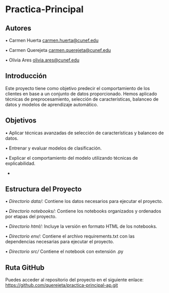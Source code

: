 # Practica-Principal
## Autores

•⁠  ⁠Carmen Huerta carmen.huerta@cunef.edu

•⁠  ⁠Carmen Querejeta carmen.querejeta@cunef.edu

•⁠  ⁠Olivia Ares olivia.ares@cunef.edu
  
## Introducción
Este proyecto tiene como objetivo predecir el comportamiento de los clientes en base a un conjunto de datos proporcionado. Hemos aplicado técnicas de preprocesamiento, selección de características, balanceo de datos y modelos de aprendizaje automático.

## Objetivos
•⁠  ⁠Aplicar técnicas avanzadas de selección de características y balanceo de datos.

•⁠  ⁠Entrenar y evaluar modelos de clasificación.

•⁠  ⁠Explicar el comportamiento del modelo utilizando técnicas de explicabilidad.

- 
## Estructura del Proyecto
•⁠  ⁠*Directorio data/:* Contiene los datos necesarios para ejecutar el proyecto. 

•⁠  ⁠*Directorio notebooks/:* Contiene los notebooks organizados y ordenados por etapas del proyecto.

•⁠  ⁠*Directorio html/:* Incluye la versión en formato HTML de los notebooks.

•⁠  ⁠*Directorio env/:* Contiene el archivo requirements.txt con las dependencias necesarias para ejecutar el proyecto.

•⁠  ⁠*Directorio src/* Contiene el notebook con extensión .py

## Ruta GitHub
Puedes acceder al repositorio del proyecto en el siguiente enlace: https://github.com/querejeta/practica-principal-ap.git
